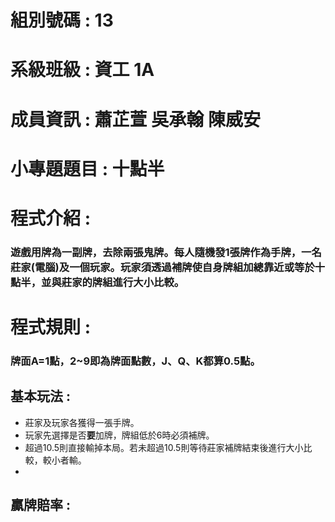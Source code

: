 # 組別號碼 : 13
# 系級班級 : 資工 1A
# 成員資訊 : 蕭芷萱 吳承翰 陳威安
# 小專題題目 : 十點半
# 程式介紹 :
### 遊戲用牌為一副牌，去除兩張鬼牌。每人隨機發1張牌作為手牌，一名莊家(電腦)及一個玩家。玩家須透過補牌使自身牌組加總靠近或等於十點半，並與莊家的牌組進行大小比較。
# 程式規則 :
### 牌面A=1點，2~9即為牌面點數，J、Q、K都算0.5點。
## 基本玩法 :
* 莊家及玩家各獲得一張手牌。
* 玩家先選擇是否**要**加牌，牌組低於6時必須補牌。
* 超過10.5則直接輸掉本局。若未超過10.5則等待莊家補牌結束後進行大小比較，較小者輸。
* 
## 贏牌賠率 :
### 
